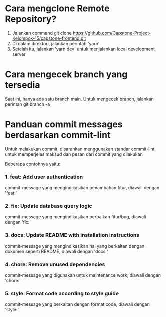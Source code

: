 # Cara mengclone Remote Repository?
1. Jalankan command git clone https://github.com/Capstone-Project-Kelompok-15/capstone-frontend.git
2. Di dalam direktori, jalankan perintah 'yarn'
3. Setelah itu, jalankan 'yarn dev' untuk menjalankan local development server

# Cara mengecek branch yang tersedia
Saat ini, hanya ada satu branch main. Untuk mengecek branch, jalankan perintah git branch -a

# Panduan commit messages berdasarkan commit-lint
Untuk melakukan commit, disarankan menggunakan standar commit-lint untuk memperjelas maksud dan pesan dari commit yang dilakukan

Beberapa contohnya yaitu:
### 1. feat: Add user authentication
commit-message yang mengindikasikan penambahan fitur, diawali dengan 'feat:'

### 2. fix: Update database query logic
commit-message yang mengindikasikan perbaikan fitur/bug, diawali dengan 'fix:'

### 3. docs: Update README with installation instructions
commit-message yang mengindikasikan hal yang berkaitan dengan dokumen seperti README, diawali dengan 'docs:'

### 4. chore: Remove unused dependencies
commit-message yang digunakan untuk maintenance work, diawali dengan 'chore:'

### 5. style: Format code according to style guide
commit-message yang berkaitan dengan format code, diawali dengan 'style:'

